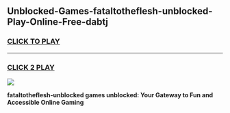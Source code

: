 
## Unblocked-Games-fataltotheflesh-unblocked-Play-Online-Free-dabtj
<h3>
<a href="https://premium76.site?title=fataltotheflesh-unblocked&ref=26A">CLICK TO PLAY</a></h3>
<hr>

<h3>
<a href="https://premium76.site?title=fataltotheflesh-unblocked&ref=26A">CLICK 2 PLAY</a>
  
</h3>

<a href="https://premium76.site?title=fataltotheflesh-unblocked&ref=26A"><img src="https://clearcache.store/games.png"></a>


**fataltotheflesh-unblocked games unblocked: Your Gateway to Fun and Accessible Online Gaming**
